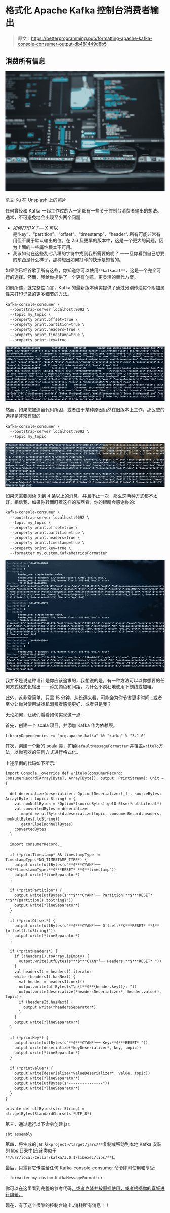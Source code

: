 # 格式化 Apache Kafka 控制台消费者输出

> 原文：<https://betterprogramming.pub/formatting-apache-kafka-console-consumer-output-db481449d8b5>

## 消费所有信息

![](img/d5061609a76e19f611a0d0544fe7d10f.png)

凯文·Ku 在 [Unsplash](https://unsplash.com?utm_source=medium&utm_medium=referral) 上的照片

任何曾经和 Kafka 一起工作过的人一定都有一些关于控制台消费者输出的想法。通常，不可避免地会出现至少两个问题:

*   *如何打印 X？—* X 可以是“key”、“partition”、“offset”、“timestamp”、“header”..所有可能非常有用但不属于默认输出的位。在 2.6 及更早的版本中，这是一个更大的问题，因为上面的一些属性根本不可用。
*   我该如何在这些乱七八糟的字符中找到我所需要的呢？ —一旦你看到自己想要的东西是什么样子，那种想出如何打印的快乐是短暂的。

如果你已经谷歌了所有这些，你知道你可以使用`**kafkacat**`，这是一个完全可行的选择。然而，我给你提供了一个更有创意、更灵活的替代方案。

如前所述，就完整性而言，Kafka 的最新版本确实提供了通过分别传递每个附加属性来打印记录的更多细节的方法。

```
kafka-console-consumer \
  --bootstrap-server localhost:9092 \
  --topic my_topic \
  --property print.offset=true \
  --property print.partition=true \
  --property print.headers=true \
  --property print.timestamp=true \
  --property print.key=true
```

![](img/ec76e5e3220e703fa51c6f4486571662.png)

然而，如果您被遗留代码所困，或者由于某种原因仍然在旧版本上工作，那么您的选择是非常有限的

```
kafka-console-consumer \
  --bootstrap-server localhost:9092 \
  --topic my_topic
```

![](img/fcb6680067e27fb86f121709e7f5db54.png)

如果您需要阅读 3 到 4 条以上的消息，并且不止一次，那么这两种方式都不太好。相信我，如果你转而盯着这样的东西看，你的眼睛会感谢你的:

```
kafka-console-consumer \
  --bootstrap-server localhost:9092 \
  --topic my_topic \
  --property print.offset=true \
  --property print.partition=true \
  --property print.headers=true \
  --property print.timestamp=true \
  --property print.key=true \
  --formatter my.custom.KafkaMetricsFormatter
```

![](img/a88e5fc4fa715cb204f4aad3201d038b.png)

我并不是说这种设计是你应该追求的，我想说的是，有一种方法可以以你想要的任何方式格式化输出——添加颜色和间距，为什么不疯狂地使用下划线或加粗。

此外，这非常简单，只需 15 分钟，从长远来看，可能会为你节省更多时间...或者至少让你对使用游戏机消费者感觉更好，或者只是我？

无论如何，让我们看看如何实现这一点:

首先，创建一个 scala 项目，并添加 Kafka 作为依赖项。

```
libraryDependencies += "org.apache.kafka" %% "kafka" % "3.1.0"
```

其次，创建一个新的 scala 类，扩展`DefaultMessageFormatter` 并覆盖`writeTo`方法，以你喜欢的任何方式进行格式化。

上述示例的代码如下所示:

```
import Console._override def writeTo(consumerRecord: ConsumerRecord[Array[Byte], Array[Byte]], output: PrintStream): Unit = {

  def deserialize(deserializer: Option[Deserializer[_]], sourceBytes: Array[Byte], topic: String) = {
    val nonNullBytes = *Option*(sourceBytes).getOrElse(*nullLiteral*)
    val convertedBytes = deserializer
      .map(d => utfBytes(d.deserialize(topic, consumerRecord.headers, nonNullBytes).toString))
      .getOrElse(nonNullBytes)
    convertedBytes
  }

  import consumerRecord._

  if (*printTimestamp* && timestampType != TimestampType.*NO_TIMESTAMP_TYPE*) {
    output.write(utfBytes(s"**$***CYAN*└── **$**timestampType:**$***RESET* **$**timestamp"))
    output.write(*lineSeparator*)
  }

  if (*printPartition*) {
    output.write(utfBytes(s"**$***CYAN*└── Partition:**$***RESET* **$**{partition().toString}"))
    output.write(*lineSeparator*)
  }

  if (*printOffset*) {
    output.write(utfBytes(s"**$***CYAN*└── Offset:**$***RESET* **$**{offset().toString}"))
    output.write(*lineSeparator*)
  }

  if (*printHeaders*) {
    if (!headers().toArray.isEmpty) {
      output.write(utfBytes(s"**$***CYAN*└── Headers:**$***RESET* "))
    }
    val headersIt = headers().iterator
    while (headersIt.hasNext) {
      val header = headersIt.next()
      output.write(utfBytes(s"\n\t**$**{header.key()}: "))
      output.write(deserialize(*headersDeserializer*, header.value(), topic))
      if (headersIt.hasNext) {
        output.write(*headersSeparator*)
      }
    }
    output.write(*lineSeparator*)
  }

  if (*printKey*) {
    output.write(utfBytes(s"**$***CYAN*└── Key:**$***RESET* "))
    output.write(deserialize(*keyDeserializer*, key, topic))
    output.write(*lineSeparator*)
  }

  if (*printValue*) {
    output.write(deserialize(*valueDeserializer*, value, topic))
    output.write(*lineSeparator*)
    output.write(utfBytes(s"---------------"))
    output.write(*lineSeparator*)
  }
}

private def utfBytes(str: String) = str.getBytes(StandardCharsets.*UTF_8*)
```

第三，通过运行以下命令创建 jar:

```
sbt assembly
```

第四，将生成的 jar 从`<project>/target/jars/**`复制或移动到本地 Kafka 安装的 libs 目录中(应该类似于`**/usr/local/Cellar/kafka/3.0.1/libexec/libs/**`)。

最后，只需将它传递给任何 Kafka-console-consumer 命令即可使用和享受:

```
--formatter my.custom.KafkaMessageFormatter
```

你可以在这里看到完整的参考代码[，或者克隆并按原样使用，或者根据你的喜好进行编辑。](https://github.com/IYordanova/KafkaMessageFormatter)

现在，有了这个很酷的控制台输出..消耗所有消息！！